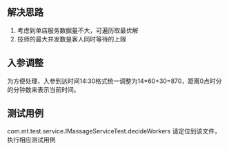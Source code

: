 ## 解决思路
1. 考虑到单店服务数据量不大，可遍历取最优解
2. 技师的最大并发数是客人同时等待的上限

## 入参调整
为方便处理，入参到达时间14:30格式统一调整为14*60+30=870，距离0点时分的分钟数来表示当前时间。

## 测试用例
com.mt.test.service.IMassageServiceTest.decideWorkers
请定位到该文件，执行相应测试用例

